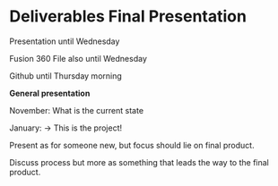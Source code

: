# Deliverables Final Presentation



Presentation until Wednesday

Fusion 360 File also until Wednesday

Github until Thursday morning





**General presentation**

November: What is the current state

January: -> This is the project!



Present as for someone new, but focus should lie on final product. 

Discuss process  but more as something that leads the way to the final product. 

